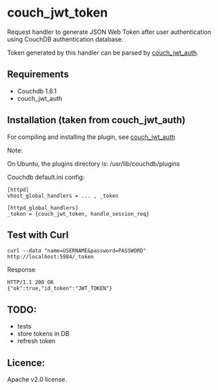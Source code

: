 # couch_jwt_token

Request handler to generate JSON Web Token after user authentication using CouchDB authentication database.

Token generated by this handler can be parsed by [couch_jwt_auth](https://github.com/softapalvelin/couch_jwt_auth).

## Requirements

- Couchdb 1.6.1
- couch_jwt_auth

## Installation (taken from couch_jwt_auth)

For compiling and installing the plugin, see [couch_jwt_auth](https://github.com/softapalvelin/couch_jwt_auth)

Note:

On Ubuntu, the plugins directory is: /usr/lib/couchdb/plugins

Couchdb default.ini config:

```
[httpd]
vhost_global_handlers = ... , _token
```

```
[httpd_global_handlers]
_token = {couch_jwt_token, handle_session_req}
```

## Test with Curl
```
curl --data "name=USERNAME&password=PASSWORD" http://localhost:5984/_token
```
Response
```
HTTP/1.1 200 OK
{"ok":true,"id_token":"JWT_TOKEN"}
```

## TODO:
- tests
- store tokens in DB
- refresh token


## Licence:

Apache v2.0 license.

